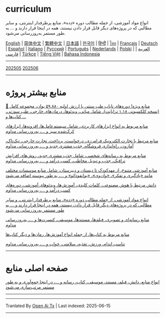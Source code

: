 # curriculum

انواع مواد آموزشی، از جمله مطالب دوره «دِده»، منابع پرطرفدار اینترنتی، و سایر مطالبی که در پروژه‌های دیگر قابل قرار دادن نیستند، همه در اینجا قرار دارند و ... به طور مستمر به‌روزرسانی می‌شود.


[English](https://openaitx.github.io/view.html?user=mswnlz&project=curriculum&lang=en) | [简体中文](https://openaitx.github.io/view.html?user=mswnlz&project=curriculum&lang=zh-CN) | [繁體中文](https://openaitx.github.io/view.html?user=mswnlz&project=curriculum&lang=zh-TW) | [日本語](https://openaitx.github.io/view.html?user=mswnlz&project=curriculum&lang=ja) | [한국어](https://openaitx.github.io/view.html?user=mswnlz&project=curriculum&lang=ko) | [हिन्दी](https://openaitx.github.io/view.html?user=mswnlz&project=curriculum&lang=hi) | [ไทย](https://openaitx.github.io/view.html?user=mswnlz&project=curriculum&lang=th) | [Français](https://openaitx.github.io/view.html?user=mswnlz&project=curriculum&lang=fr) | [Deutsch](https://openaitx.github.io/view.html?user=mswnlz&project=curriculum&lang=de) | [Español](https://openaitx.github.io/view.html?user=mswnlz&project=curriculum&lang=es) | [Italiano](https://openaitx.github.io/view.html?user=mswnlz&project=curriculum&lang=it) | [Русский](https://openaitx.github.io/view.html?user=mswnlz&project=curriculum&lang=ru) | [Português](https://openaitx.github.io/view.html?user=mswnlz&project=curriculum&lang=pt) | [Nederlands](https://openaitx.github.io/view.html?user=mswnlz&project=curriculum&lang=nl) | [Polski](https://openaitx.github.io/view.html?user=mswnlz&project=curriculum&lang=pl) | [العربية](https://openaitx.github.io/view.html?user=mswnlz&project=curriculum&lang=ar) | [فارسی](https://openaitx.github.io/view.html?user=mswnlz&project=curriculum&lang=fa) | [Türkçe](https://openaitx.github.io/view.html?user=mswnlz&project=curriculum&lang=tr) | [Tiếng Việt](https://openaitx.github.io/view.html?user=mswnlz&project=curriculum&lang=vi) | [Bahasa Indonesia](https://openaitx.github.io/view.html?user=mswnlz&project=curriculum&lang=id)


-------------------

[202505](https://raw.githubusercontent.com/mswnlz/curriculum/main/202505.md)
[202506](https://raw.githubusercontent.com/mswnlz/curriculum/main/202506.md)

---------------
# منابع بیشتر پروژه

[🎁 منابع ویژه! دوره‌های نایاب طب سنتی با ارزش اولیه ۵۹,۸۸۰ یوان، مجموعه کامل (نسخه کلکسیونی ۱.۱۸ ترابایت)، شامل مبانی، ویدئوها، درمان‌های خارجی، طب سوزنی، کتاب‌ها و ...](https://github.com/mswnlz/chinese-traditional)

[منابع مربوط به انواع ابزارهای کاربردی، شامل سیستم‌عامل‌ها، افزونه‌ها، ابزارهای کرک‌شده سبز و ...، به‌روزرسانی مداوم](https://github.com/mswnlz/tools)

[منابع مرتبط با تجارت الکترونیک فرامرزی، درخواست، پرداخت، تجارت خارجی، تیک‌تاک، آمازون، راه‌اندازی فروشگاه، جذب مشتری جدید و ...، به‌روزرسانی مداوم](https://github.com/mswnlz/cross-border)

[منابع مربوط به رسانه‌های شخصی، شامل جذب مشتری جدید، روش‌های افزایش ترافیک، جذب و تبدیل مخاطب، کسب درآمد و ...، به‌روزرسانی مداوم](https://github.com/mswnlz/self-media)

[ منابع آموزشی متنوع، از مهدکودک تا دبستان و دبیرستان، شامل منابع موسسات مختلف مانند «یادگیری و تفکر»، «وان‌وی»، «یوانفودائو» و ...، به طور پیوسته اضافه می‌شود](https://github.com/mswnlz/edu-knowlege)

[دانش مرتبط با هوش مصنوعی، کلمات کلیدی، آموزش‌ها، ویدئوهای آموزشی، دوره‌های کسب درآمد و ...، به‌روزرسانی مداوم](https://github.com/mswnlz/AIknowledge)

[انواع مواد آموزشی، از جمله مطالب دوره «دِده»، منابع پرطرفدار اینترنتی، و سایر مطالبی که در پروژه‌های دیگر قابل قرار دادن نیستند، همه در اینجا قرار دارند و ... به طور مستمر به‌روزرسانی می‌شود](https://github.com/mswnlz/curriculum)

[منابع رسانه‌ای و تصویری، فیلم‌ها، مستندها، موسیقی، کنسرت‌ها و ...، به‌روزرسانی مداوم](https://github.com/mswnlz/movies)

[منابع مربوط به کتاب‌ها، از جمله انواع آموزش‌ها، رمان‌ها و دیگر کتاب‌ها](https://github.com/mswnlz/book)

[تناسب اندام، ورزش، تغذیه، سلامتی، خواب و ...، به‌روزرسانی مداوم](https://github.com/mswnlz/healthy)

---------------

# صفحه اصلی منابع
[انواع منابع، دانش، فیلم، مستند، موسیقی، کتاب، رسانه و ...، در اینجا جمع‌آوری و به طور مستمر مرتب‌سازی می‌شود](https://github.com/mswnlz)

---------------

---

Tranlated By [Open Ai Tx](https://github.com/OpenAiTx/OpenAiTx) | Last indexed: 2025-06-15

---